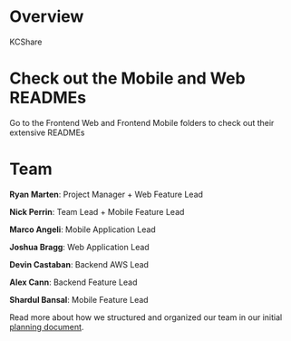 # Overview
KCShare

# Check out the Mobile and Web READMEs
Go to the Frontend Web and Frontend Mobile folders to check out their extensive READMEs

# Team
**Ryan Marten**: Project Manager + Web Feature Lead

**Nick Perrin**: Team Lead + Mobile Feature Lead

**Marco Angeli**: Mobile Application Lead

**Joshua Bragg**: Web Application Lead

**Devin Castaban**: Backend AWS Lead

**Alex Cann**: Backend Feature Lead

**Shardul Bansal**: Mobile Feature Lead

Read more about how we structured and organized our team in our initial [planning document](deliverables/deliverable-1/planning.md).
